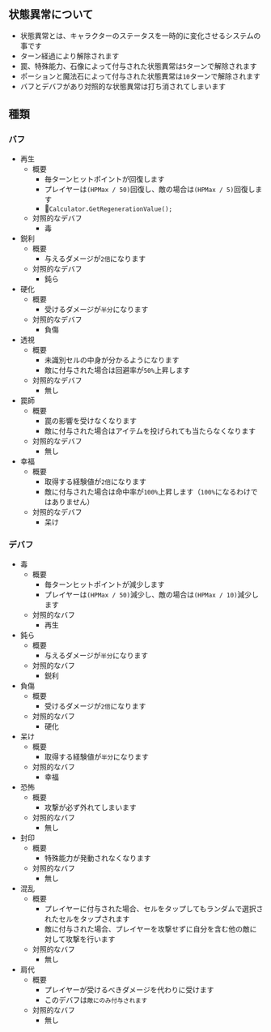 ## 状態異常について
- 状態異常とは、キャラクターのステータスを一時的に変化させるシステムの事です
- ターン経過により解除されます
- 罠、特殊能力、石像によって付与された状態異常は`5`ターンで解除されます
- ポーションと魔法石によって付与された状態異常は`10`ターンで解除されます
- バフとデバフがあり対照的な状態異常は打ち消されてしまいます
## 種類
### バフ
- 再生
    - 概要
        - 毎ターンヒットポイントが回復します
        - プレイヤーは`(HPMax / 50)`回復し、敵の場合は`(HPMax / 5)`回復します
        - :eyes:`Calculator.GetRegenerationValue();`
    - 対照的なデバフ
        - 毒
- 鋭利
    - 概要
        - 与えるダメージが`2倍`になります
    - 対照的なデバフ
        - 鈍ら
- 硬化
    - 概要
        - 受けるダメージが`半分`になります
    - 対照的なデバフ
        - 負傷
- 透視
    - 概要
        - 未識別セルの中身が分かるようになります
        - 敵に付与された場合は回避率が`50%`上昇します
    - 対照的なデバフ
        - 無し
- 罠師
    - 概要
        - 罠の影響を受けなくなります
        - 敵に付与された場合はアイテムを投げられても当たらなくなります
    - 対照的なデバフ
        - 無し
- 幸福
    - 概要
        - 取得する経験値が`2倍`になります
        - 敵に付与された場合は命中率が`100%`上昇します（`100%`になるわけではありません）
    - 対照的なデバフ
        - 呆け
### デバフ
- 毒
    - 概要
        - 毎ターンヒットポイントが減少します
        - プレイヤーは`(HPMax / 50)`減少し、敵の場合は`(HPMax / 10)`減少します
    - 対照的なバフ
        - 再生
- 鈍ら
    - 概要
        - 与えるダメージが`半分`になります
    - 対照的なバフ
        - 鋭利
- 負傷
    - 概要
        - 受けるダメージが`2倍`になります
    - 対照的なバフ
        - 硬化
- 呆け
    - 概要
        - 取得する経験値が`半分`になります
    - 対照的なバフ
        - 幸福
- 恐怖
    - 概要
        - 攻撃が必ず外れてしまいます
    - 対照的なバフ
        - 無し
- 封印
    - 概要
        - 特殊能力が発動されなくなります
    - 対照的なバフ
        - 無し
- 混乱
    - 概要
        - プレイヤーに付与された場合、セルをタップしてもランダムで選択されたセルをタップされます
        - 敵に付与された場合、プレイヤーを攻撃せずに自分を含む他の敵に対して攻撃を行います
    - 対照的なバフ
        - 無し
- 肩代
    - 概要
        - プレイヤーが受けるべきダメージを代わりに受けます
        - このデバフは`敵にのみ付与されます`
    - 対照的なバフ
        - 無し
